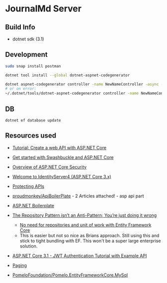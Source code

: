 # JournalMd Server

## Build Info

* dotnet sdk (3.1)

## Development

```sh
sudo snap install postman

dotnet tool install --global dotnet-aspnet-codegenerator

```

```sh
dotnet aspnet-codegenerator controller -name NewNameController -async -api -m NewNameModel -dc DayLifeServerContext -outDir Controllers
# or on error:
~/.dotnet/tools/dotnet-aspnet-codegenerator controller -name NewNameController -async -api -m NewNameModel -dc DayLifeServerContext -outDir Controllers
```

## DB

```
dotnet ef database update
```

## Resources used

* [Tutorial: Create a web API with ASP.NET Core](https://docs.microsoft.com/en-us/aspnet/core/tutorials/first-web-api?view=aspnetcore-3.1&tabs=visual-studio-code)
* [Get started with Swashbuckle and ASP.NET Core](https://docs.microsoft.com/en-us/aspnet/core/tutorials/getting-started-with-swashbuckle?view=aspnetcore-3.1&tabs=visual-studio)
* [Overview of ASP.NET Core Security](https://docs.microsoft.com/en-us/aspnet/core/security/?view=aspnetcore-3.1)
* [Welcome to IdentityServer4 (ASP.NET Core 3.x)](http://docs.identityserver.io/en/latest/index.html)
* [Protecting APIs](http://docs.identityserver.io/en/latest/topics/apis.html)

* [proudmonkey/ApiBoilerPlate](https://github.com/proudmonkey/ApiBoilerPlate) - 2 Articles attached! - asp api part
* [ASP.NET Boilerplate](https://github.com/aspnetboilerplate/aspnetboilerplate/tree/dev/src)
* [The Repository Pattern isn’t an Anti-Pattern; You’re just doing it wrong](https://brianbu.com/2019/09/25/the-repository-pattern-isnt-an-anti-pattern-youre-just-doing-it-wrong/)
  * [No need for repositories and unit of work with Entity Framework Core](https://gunnarpeipman.com/ef-core-repository-unit-of-work/)
  * This is easier but not so nice as Brians approach. Still using this and stick to tight bundling with EF. This won't be a super large enterprise solution.
* [ASP.NET Core 3.1 - JWT Authentication Tutorial with Example API](https://jasonwatmore.com/post/2019/10/11/aspnet-core-3-jwt-authentication-tutorial-with-example-api)
* [Paging](https://gunnarpeipman.com/ef-core-paging/)

* [PomeloFoundation/Pomelo.EntityFrameworkCore.MySql](https://github.com/PomeloFoundation/Pomelo.EntityFrameworkCore.MySql)
